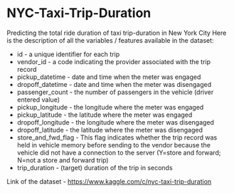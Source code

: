 # NYC-Taxi-Trip-Duration
Predicting the total ride duration of taxi trip-duration in New York City
Here is the description of all the variables / features available in the dataset:

* id - a unique identifier for each trip
* vendor_id - a code indicating the provider associated with the trip record
* pickup_datetime - date and time when the meter was engaged
* dropoff_datetime - date and time when the meter was disengaged
* passenger_count - the number of passengers in the vehicle (driver entered value)
* pickup_longitude - the longitude where the meter was engaged
* pickup_latitude - the latitude where the meter was engaged
* dropoff_longitude - the longitude where the meter was disengaged
* dropoff_latitude - the latitude where the meter was disengaged
* store_and_fwd_flag - This flag indicates whether the trip record was held in vehicle memory before sending to the vendor because the vehicle did not have a connection to the server (Y=store and forward; N=not a store and forward trip)
* trip_duration - (target) duration of the trip in seconds


Link of the dataset - https://www.kaggle.com/c/nyc-taxi-trip-duration
